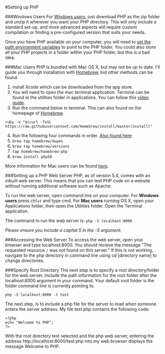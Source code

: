#Setting up PHP

###Windows Users
For [Windows users](http://windows.php.net/download#php-5.6), just download PHP as the zip folder and unzip it wherever you want your PHP directory. This will only include a standard set-up, and more advanced aspects will require custom compilation or finding a pre-configured version that suits your needs.

Once you have PHP available on your computer, you will need to [set the path environment variables](http://www.computerhope.com/issues/ch000549.htm) to point to the PHP folder. You could also store all your PHP projects in a folder within your PHP folder, but this is a bad idea.

###Mac Users
PHP is bundled with Mac OS X, but may not be up to date. I'll guide you through installation with [Homebrew](http://brew.sh/), but other methods can be found.
1. install Xcode which can be downloaded from the app store. 
2. You will need to open the mac terminal application. Terminal can be found in the utilities folder in applications. You can follow this [video guide](https://www.youtube.com/watch?v=zw7Nd67_aFw).
3. Run the command below in terminal. This can also found on the homepage of [Homebrew](http://brew.sh/).
```
ruby -e "$(curl -fsSL https://raw.githubusercontent.com/Homebrew/install/master/install)"
```
4. Run the following four commands in order. [Also found here](https://github.com/Homebrew/homebrew-php#installation)
  1. `brew tap homebrew/dupes`
  2. `brew tap homebrew/versions`
  3. `tap homebrew/homebrew-php`
  4. `brew install php56`

More information for Mac users can be found [here](http://www.phptherightway.com/#mac_setup).


###Setting up a PHP Web Server
PHP, as of version 5.4, comes with an inbuilt web server. This means that you can test PHP code on a website without running additional software such as Apache.

To run the web server, open command line on your computer. For **Windows users** press ctrl+r and type cmd. For **Mac users** running OS X, open your Applications folder, then open the Utilities folder. Open the Terminal application.

The command to run the web server is: `php -S localhost:8000`

*Please ensure you include a capital S in the -S argument.*

###Accessing the Web Server
To access the web server, open your browser and type localhost:8000. You should recieve the message "The requested resource `/` was not found on this server." If this is not working, navigate to the php directory in command line using cd [directory name] to change directories.

###Specify Root Directory
The next step is to specify a root directory/folder for the web server. Include the path information for the root folder after the localhost:8000 argument in your command. Your default root folder is the folder command line is currently pointing to.

`php -S localhost:8000 -t test`

The next step, is to include a php file for the server to read when someone enters the server address. My file test.php contains the following code:

```
<?php
echo "Welcome to PHP";
?>
```

With the root directory test selected and the php web server, entering the address http://localhost:8000/test.php into my web browser displays the message Welcome to PHP.
